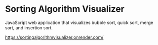 # Sorting Algorithm Visualizer
JavaScript web application that visualizes bubble sort, quick sort, merge sort, and insertion sort.

https://sortingalgorithmvisualizer.onrender.com/

